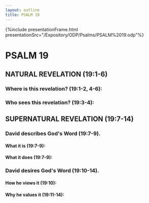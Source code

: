 ```yaml
---
layout: outline
title: PSALM 19
---
```

{%include presentationFrame.html presentationSrc="/Expository/ODP/Psalms/PSALM%2019.odp"%}

# PSALM 19 
## NATURAL REVELATION (19:1-6) 
###  Where is this revelation? (19:1-2, 4-6): 
###  Who sees this revelation? (19:3-4): 
## SUPERNATURAL REVELATION (19:7-14) 
###  David describes God\'s Word (19:7-9). 
####  What it is (19:7-9): 
####  What it does (19:7-9): 
###  David desires God\'s Word (19:10-14). 
####  How he views it (19:10): 
####  Why he values it (19:11-14): 
